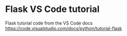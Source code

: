 # Flask VS Code tutorial

Flask tutorial code from the VS Code docs
https://code.visualstudio.com/docs/python/tutorial-flask